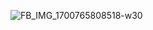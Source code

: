 ![FB_IMG_1700765808518-w30](https://github.com/Hachi282/Hachi282/assets/47174514/342de7d7-7316-4d91-8761-a6418508d254)



<!--
**Hachi282/Hachi282** is a ✨ _special_ ✨ repository because its `README.md` (this file) appears on your GitHub profile.

Here are some ideas to get you started:

- 🔭 I’m currently working on ...
- 🌱 I’m currently learning ...
- 👯 I’m looking to collaborate on ...
- 🤔 I’m looking for help with ...
- 💬 Ask me about ...
- 📫 How to reach me: ...
- 😄 Pronouns: ...
- ⚡ Fun fact: ...
-->
